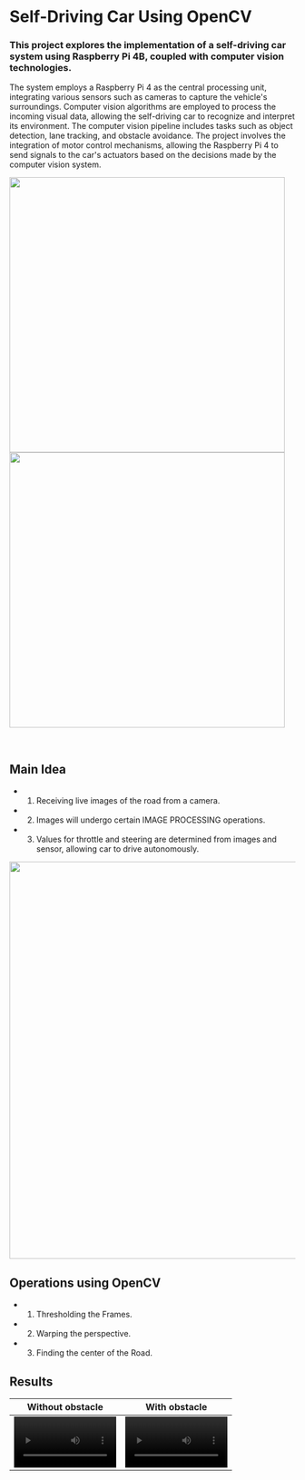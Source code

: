 # Self-Driving Car Using OpenCV

### This project explores the implementation of a self-driving car system using Raspberry Pi 4B, coupled with computer vision technologies.

The system employs a Raspberry Pi 4 as the central processing unit, integrating various 
sensors such as cameras to capture the vehicle's surroundings. Computer vision 
algorithms are employed to process the incoming visual data, allowing the self-driving 
car to recognize and interpret its environment. The computer vision pipeline includes 
tasks such as object detection, lane tracking, and obstacle avoidance.
The project involves the integration of motor control mechanisms, allowing the 
Raspberry Pi 4 to send signals to the car's actuators based on the decisions made by the 
computer vision system.

<p float="left">
  <img src="https://github.com/mohamedmagdy841/opencv-self-driving-car/assets/64127744/d2331460-c880-4aef-a654-ffde25933e51" width="485" >
  <img src="https://github.com/mohamedmagdy841/opencv-self-driving-car/assets/64127744/8b446a8b-2059-45d9-aa9c-73aaad93cc3b" width="485" >
</p>

<br clear="right"/>

## Main Idea
* 1. Receiving live images of the road from a camera.
* 2. Images will undergo certain IMAGE PROCESSING operations.
* 3. Values for throttle and steering are determined from images and sensor, allowing car to drive autonomously.

<p align="center">
  <img width="700" src="https://github.com/mohamedmagdy841/opencv-self-driving-car/assets/64127744/37a734be-739b-40d2-8038-de3d8665b8fe">
</p>

## Operations using OpenCV
* 1. Thresholding the Frames.
* 2. Warping the perspective.
* 3. Finding the center of the Road.

## Results

Without obstacle | With obstacle
:-: | :-:
<video src='https://github.com/mohamedmagdy841/opencv-self-driving-car/assets/64127744/efbc3757-8e23-42ff-9888-b5ee97a6fec7' width=180/> | <video src='https://github.com/mohamedmagdy841/opencv-self-driving-car/assets/64127744/706dd157-ffb5-443e-a929-116dce2e9058' width=180/>


